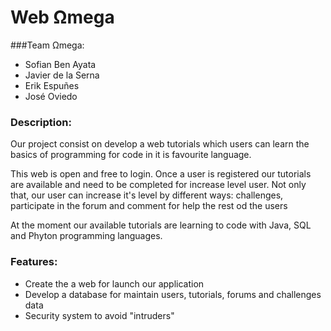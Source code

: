 # Web Ωmega
###Team Ωmega:
- Sofian Ben Ayata
- Javier de la Serna
- Erik Espuñes
- José Oviedo

### Description:
Our project consist on develop a web tutorials which users can learn
the basics of programming for code in it is favourite language.

This web is open and free to login. Once a user is registered our
tutorials are available and need to be completed for increase level
user. Not only that, our user can increase it's level by different
ways: challenges, participate in the forum and comment for help the
rest od the users

At the moment our available tutorials are learning to code with
Java, SQL and Phyton programming languages.

### Features:
- Create the a web for launch our application
- Develop a database for maintain users, tutorials, forums and
challenges data
- Security system to avoid "intruders"